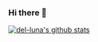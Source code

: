 ### Hi there 👋
<!--
**del-luna/del-luna** is a ✨ _special_ ✨ repository because its `README.md` (this file) appears on your GitHub profile.
Here are some ideas to get you started:
- 🔭 I’m currently working on PKNU CS
- 🌱 I’m currently learning ML/DL
- 👯 I’m looking to collaborate on ...
- 🤔 I’m looking for help with ...
- 💬 Ask me about del.luna@kakao.com
- 📫 How to reach me: del.luna@kakao.com
- 😄 Pronouns: ...
- ⚡ Fun fact: ...
-->

[![del-luna's github stats](https://github-readme-stats.vercel.app/api?username=del-luna)](https://github.com/anuraghazra/github-readme-stats)
